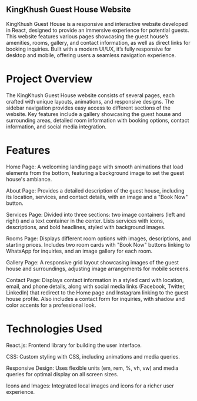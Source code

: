 ## KingKhush Guest House Website

KingKhush Guest House is a responsive and interactive website developed in React, designed to provide an immersive experience for potential guests. This website features various pages showcasing the guest house’s amenities, rooms, gallery, and contact information, as well as direct links for booking inquiries. Built with a modern UI/UX, it’s fully responsive for desktop and mobile, offering users a seamless navigation experience.

# Project Overview
The KingKhush Guest House website consists of several pages, each crafted with unique layouts, animations, and responsive designs. The sidebar navigation provides easy access to different sections of the website. Key features include a gallery showcasing the guest house and surrounding areas, detailed room information with booking options, contact information, and social media integration.

# Features

Home Page: A welcoming landing page with smooth animations that load elements from the bottom, featuring a background image to set the guest house's ambiance.

About Page: Provides a detailed description of the guest house, including its location, services, and contact details, with an image and a "Book Now" button.

Services Page: Divided into three sections: two image containers (left and right) and a text container in the center. Lists services with icons, descriptions, and bold headlines, styled with background images.

Rooms Page: Displays different room options with images, descriptions, and starting prices. Includes two room cards with "Book Now" buttons linking to WhatsApp for inquiries, and an image gallery for each room.

Gallery Page: A responsive grid layout showcasing images of the guest house and surroundings, adjusting image arrangements for mobile screens.

Contact Page: Displays contact information in a styled card with location, email, and phone details, along with social media links (Facebook, Twitter, LinkedIn) that redirect to the Home page and Instagram linking to the guest house profile. Also includes a contact form for inquiries, with shadow and color accents for a professional look.

# Technologies Used

React.js: Frontend library for building the user interface.

CSS: Custom styling with CSS, including animations and media queries.

Responsive Design: Uses flexible units (em, rem, %, vh, vw) and media queries for optimal display on all screen sizes.

Icons and Images: Integrated local images and icons for a richer user experience.
